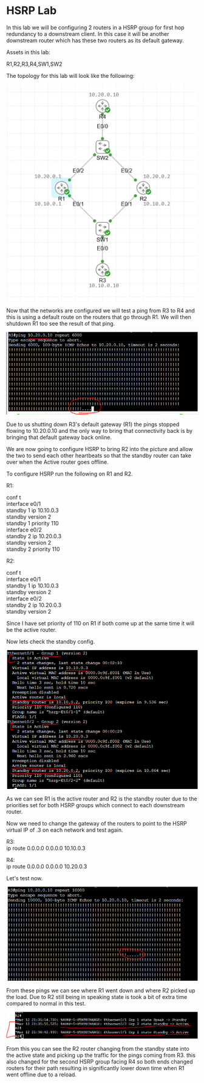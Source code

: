 # HSRP Lab

In this lab we will be configuring 2 routers in a HSRP group for first hop redundancy to a downstream client. In this case it will be another downstream router which has these two routers as its default gateway.

Assets in this lab:

R1,R2,R3,R4,SW1,SW2

The topology for this lab will look like the following:

![Topology](Images/Topology.png)

Now that the networks are configured we will test a ping from R3 to R4 and this is using a default route on the routers that go through R1. We will then shutdown R1 too see the result of that ping.

![R3-Ping-F](Images/R3-Ping-F.png)

Due to us shutting down R3's default gateway (R1) the pings stopped flowing to 10.20.0.10 and the only way to bring that connectivity back is by bringing that default gateway back online.

We are now going to configure HSRP to bring R2 into the picture and allow the two to send each other heartbeats so that the standby router can take over when the Active router goes offline.

To configure HSRP run the following on R1 and R2.

R1: 

conf t  
interface e0/1  
standby 1 ip 10.10.0.3  
standby version 2  
standby 1 priority 110  
interface e0/2  
standby 2 ip 10.20.0.3  
standby version 2  
standby 2 priority 110 

R2: 

conf t  
interface e0/1  
standby 1 ip 10.10.0.3  
standby version 2  
interface e0/2  
standby 2 ip 10.20.0.3  
standby version 2   

Since I have set priority of 110 on R1 if both come up at the same time it will be the active router.

Now lets check the standby config.

![R1-Standby](Images/R1-Standby.png)

As we can see R1 is the active router and R2 is the standby router due to the priorities set for both HSRP groups which connect to each downstream router.

Now we need to change the gateway of the routers to point to the HSRP virtual IP of .3 on each network and test again.

R3:  
ip route 0.0.0.0 0.0.0.0 10.10.0.3  

R4:  
ip route 0.0.0.0 0.0.0.0 10.20.0.3

Let's test now.

![R3-Ping-S](Images/R3-Ping-S.png)

From these pings we can see where R1 went down and where R2 picked up the load. Due to R2 still being in speaking state is took a bit of extra time compared to normal in this test.

![R2-Pickup](Images/R2-Pickup.png)

From this you can see the R2 router changing from the standby state into the active state and picking up the traffic for the pings coming from R3. this also changed for the second HSRP group facing R4 so both ends changed routers for their path resulting in significantly lower down time when R1 went offline due to a reload.

